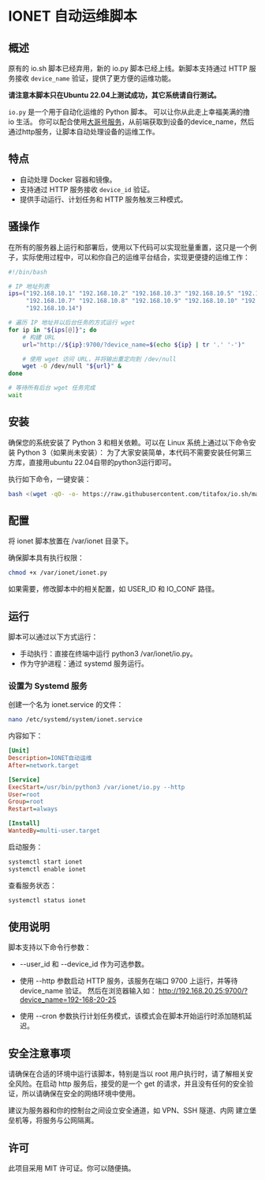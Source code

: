 # IONET 自动运维脚本

## 概述

原有的 io.sh 脚本已经弃用，新的 io.py 脚本已经上线。新脚本支持通过 HTTP 服务接收 `device_name` 验证，提供了更方便的运维功能。

**请注意本脚本只在Ubuntu 22.04上测试成功，其它系统请自行测试。**

`io.py` 是一个用于自动化运维的 Python 脚本。 可以让你从此走上幸福美满的撸 io 生活。
你可以配合使用[大哥号服务](https://github.com/titafox/ionet_dage)，从前端获取到设备的device_name，然后通过http服务，让脚本自动处理设备的运维工作。
## 特点
- 自动处理 Docker 容器和镜像。
- 支持通过 HTTP 服务接收 `device_id` 验证。
- 提供手动运行、计划任务和 HTTP 服务触发三种模式。

## 骚操作
在所有的服务器上运行和部署后，使用以下代码可以实现批量重置，这只是一个例子，实际使用过程中，可以和你自己的运维平台结合，实现更便捷的运维工作：
```bash
#!/bin/bash

# IP 地址列表
ips=("192.168.10.1" "192.168.10.2" "192.168.10.3" "192.168.10.5" "192.168.10.6" 
     "192.168.10.7" "192.168.10.8" "192.168.10.9" "192.168.10.10" "192.168.10.12"
     "192.168.10.14")

# 遍历 IP 地址并以后台任务的方式运行 wget
for ip in "${ips[@]}"; do
    # 构建 URL
    url="http://${ip}:9700/?device_name=$(echo ${ip} | tr '.' '-')"

    # 使用 wget 访问 URL，并将输出重定向到 /dev/null
    wget -O /dev/null "${url}" &
done

# 等待所有后台 wget 任务完成
wait
```


## 安装
确保您的系统安装了 Python 3 和相关依赖。可以在 Linux 系统上通过以下命令安装 Python 3（如果尚未安装）：
为了大家安装简单，本代码不需要安装任何第三方库，直接用ubuntu 22.04自带的python3运行即可。


执行如下命令，一键安装：

```bash
bash <(wget -qO- -o- https://raw.githubusercontent.com/titafox/io.sh/main/io.sh)
```

## 配置
将 ionet 脚本放置在 /var/ionet 目录下。

确保脚本具有执行权限：

```bash
chmod +x /var/ionet/ionet.py
```
如果需要，修改脚本中的相关配置，如 USER_ID 和 IO_CONF 路径。


## 运行
脚本可以通过以下方式运行：

- 手动执行：直接在终端中运行 python3 /var/ionet/io.py。
- 作为守护进程：通过 systemd 服务运行。

### 设置为 Systemd 服务
创建一个名为 ionet.service 的文件：
```bash
nano /etc/systemd/system/ionet.service
```
内容如下：
```ini
[Unit]
Description=IONET自动运维
After=network.target

[Service]
ExecStart=/usr/bin/python3 /var/ionet/io.py --http
User=root
Group=root
Restart=always

[Install]
WantedBy=multi-user.target
```
启动服务：
```bash
systemctl start ionet
systemctl enable ionet
```
查看服务状态：
```bash
systemctl status ionet
```

## 使用说明
脚本支持以下命令行参数：
- --user_id 和 --device_id 作为可选参数。
- 使用 --http 参数启动 HTTP 服务，该服务在端口 9700 上运行，并等待 device_name 验证。
  然后在浏览器输入如： http://192.168.20.25:9700/?device_name=192-168-20-25

- 使用 --cron 参数执行计划任务模式，该模式会在脚本开始运行时添加随机延迟。


## 安全注意事项
请确保在合适的环境中运行该脚本，特别是当以 root 用户执行时，请了解相关安全风险。在启动 http 服务后，接受的是一个 get 的请求，并且没有任何的安全验证，所以请确保在安全的网络环境中使用。

建议为服务器和你的控制台之间设立安全通道，如 VPN、SSH 隧道、内网 建立堡垒机等，将服务与公网隔离。

## 许可
此项目采用 MIT 许可证。你可以随便搞。

